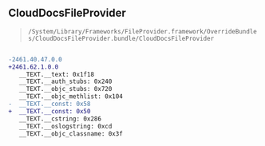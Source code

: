 ## CloudDocsFileProvider

> `/System/Library/Frameworks/FileProvider.framework/OverrideBundles/CloudDocsFileProvider.bundle/CloudDocsFileProvider`

```diff

-2461.40.47.0.0
+2461.62.1.0.0
   __TEXT.__text: 0x1f18
   __TEXT.__auth_stubs: 0x240
   __TEXT.__objc_stubs: 0x720
   __TEXT.__objc_methlist: 0x104
-  __TEXT.__const: 0x58
+  __TEXT.__const: 0x50
   __TEXT.__cstring: 0x286
   __TEXT.__oslogstring: 0xcd
   __TEXT.__objc_classname: 0x3f

```
